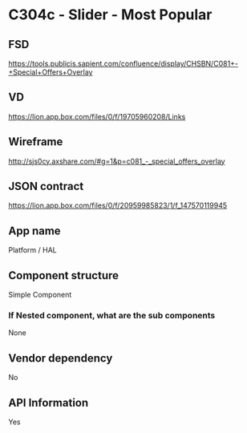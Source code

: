 # C304c - Slider  - Most Popular

## FSD
https://tools.publicis.sapient.com/confluence/display/CHSBN/C081+-+Special+Offers+Overlay

## VD
https://lion.app.box.com/files/0/f/19705960208/Links

## Wireframe
http://sjs0cy.axshare.com/#g=1&p=c081_-_special_offers_overlay

## JSON contract
https://lion.app.box.com/files/0/f/20959985823/1/f_147570119945

## App name
Platform / HAL

## Component structure
Simple Component

### If Nested component, what are the sub components
None

## Vendor dependency
No

## API Information
Yes